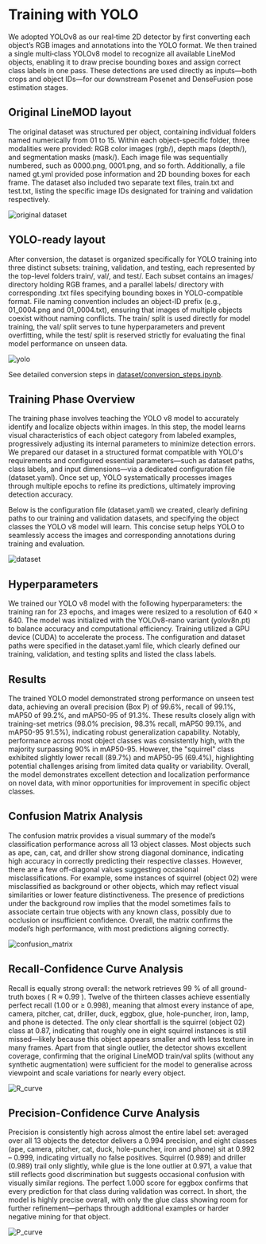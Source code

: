 # Training with YOLO
We adopted YOLOv8 as our real‐time 2D detector by first converting each object’s RGB images and annotations into the YOLO format. We then trained a single multi‐class YOLOv8 model to recognize all available LineMod objects, enabling it to draw precise bounding boxes and assign correct class labels in one pass. These detections are used directly as inputs—both crops and object IDs—for our downstream Posenet and DenseFusion pose estimation stages.

## Original LineMOD layout

The original dataset was structured per object, containing individual folders named numerically from 01 to 15. Within each object-specific folder, three modalities were provided: RGB color images (rgb/), depth maps (depth/), and segmentation masks (mask/). Each image file was sequentially numbered, such as 0000.png, 0001.png, and so forth. Additionally, a file named gt.yml provided pose information and 2D bounding boxes for each frame. The dataset also included two separate text files, train.txt and test.txt, listing the specific image IDs designated for training and validation respectively.

![original dataset](https://github.com/user-attachments/assets/6acd27ee-b367-4524-8f13-e5addf792fc2)

## YOLO-ready layout

After conversion, the dataset is organized specifically for YOLO training into three distinct subsets: training, validation, and testing, each represented by the top-level folders train/, val/, and test/. Each subset contains an images/ directory holding RGB frames, and a parallel labels/ directory with corresponding .txt files specifying bounding boxes in YOLO-compatible format. File naming convention includes an object-ID prefix (e.g., 01_0004.png and 01_0004.txt), ensuring that images of multiple objects coexist without naming conflicts. The train/ split is used directly for model training, the val/ split serves to tune hyperparameters and prevent overfitting, while the test/ split is reserved strictly for evaluating the final model performance on unseen data.

![yolo](https://github.com/user-attachments/assets/669ddc5b-58bb-44aa-9ab1-47d47d729ad2)

See detailed conversion steps in [dataset/conversion_steps.ipynb](dataset/yolo_conversion_steps.ipynb).

## Training Phase Overview

The training phase involves teaching the YOLO v8 model to accurately identify and localize objects within images. In this step, the model learns visual characteristics of each object category from labeled examples, progressively adjusting its internal parameters to minimize detection errors. We prepared our dataset in a structured format compatible with YOLO's requirements and configured essential parameters—such as dataset paths, class labels, and input dimensions—via a dedicated configuration file (dataset.yaml). Once set up, YOLO systematically processes images through multiple epochs to refine its predictions, ultimately improving detection accuracy.

Below is the configuration file (dataset.yaml) we created, clearly defining paths to our training and validation datasets, and specifying the object classes the YOLO v8 model will learn. This concise setup helps YOLO to seamlessly access the images and corresponding annotations during training and evaluation.

![dataset](https://github.com/user-attachments/assets/ff1a067e-254b-4191-8ca8-832da6388ebf)

## Hyperparameters

We trained our YOLO v8 model with the following hyperparameters: the training ran for 23 epochs, and images were resized to a resolution of 640 × 640. The model was initialized with the YOLOv8-nano variant (yolov8n.pt) to balance accuracy and computational efficiency. Training utilized a GPU device (CUDA) to accelerate the process. The configuration and dataset paths were specified in the dataset.yaml file, which clearly defined our training, validation, and testing splits and listed the class labels.

## Results

The trained YOLO model demonstrated strong performance on unseen test data, achieving an overall precision (Box P) of 99.6%, recall of 99.1%, mAP50 of 99.2%, and mAP50-95 of 91.3%. These results closely align with training-set metrics (98.0% precision, 98.3% recall, mAP50 99.1%, and mAP50-95 91.5%), indicating robust generalization capability. Notably, performance across most object classes was consistently high, with the majority surpassing 90% in mAP50-95. However, the "squirrel" class exhibited slightly lower recall (89.7%) and mAP50-95 (69.4%), highlighting potential challenges arising from limited data quality or variability. Overall, the model demonstrates excellent detection and localization performance on novel data, with minor opportunities for improvement in specific object classes.

## Confusion Matrix Analysis 

The confusion matrix provides a visual summary of the model’s classification performance across all 13 object classes. Most objects such as ape, can, cat, and driller show strong diagonal dominance, indicating high accuracy in correctly predicting their respective classes. However, there are a few off-diagonal values suggesting occasional misclassifications. For example, some instances of squirrel (object 02) were misclassified as background or other objects, which may reflect visual similarities or lower feature distinctiveness. The presence of predictions under the background row implies that the model sometimes fails to associate certain true objects with any known class, possibly due to occlusion or insufficient confidence. Overall, the matrix confirms the model’s high performance, with most predictions aligning correctly.

![confusion_matrix](https://github.com/user-attachments/assets/2bb19b02-def5-473e-847a-cfa60bb4ef3b)

## Recall-Confidence Curve Analysis

Recall is equally strong overall: the network retrieves 99 % of all ground-truth boxes ( R ≈ 0.99 ). Twelve of the thirteen classes achieve essentially perfect recall (1.00 or ≥ 0.998), meaning that almost every instance of ape, camera, pitcher, cat, driller, duck, eggbox, glue, hole-puncher, iron, lamp, and phone is detected. The only clear shortfall is the squirrel (object 02) class at 0.87, indicating that roughly one in eight squirrel instances is still missed—likely because this object appears smaller and with less texture in many frames. Apart from that single outlier, the detector shows excellent coverage, confirming that the original LineMOD train/val splits (without any synthetic augmentation) were sufficient for the model to generalise across viewpoint and scale variations for nearly every object.

![R_curve](https://github.com/user-attachments/assets/515b30ed-729e-44d3-aa9c-757244fa6afb)

## Precision-Confidence Curve Analysis

Precision is consistently high across almost the entire label set: averaged over all 13 objects the detector delivers a 0.994 precision, and eight classes (ape, camera, pitcher, cat, duck, hole-puncher, iron and phone) sit at 0.992 – 0.999, indicating virtually no false positives. Squirrel (0.989) and driller (0.989) trail only slightly, while glue is the lone outlier at 0.971, a value that still reflects good discrimination but suggests occasional confusion with visually similar regions. The perfect 1.000 score for eggbox confirms that every prediction for that class during validation was correct. In short, the model is highly precise overall, with only the glue class showing room for further refinement—perhaps through additional examples or harder negative mining for that object.

![P_curve](https://github.com/user-attachments/assets/aee264a5-493d-4917-b264-da543152d0a1)



